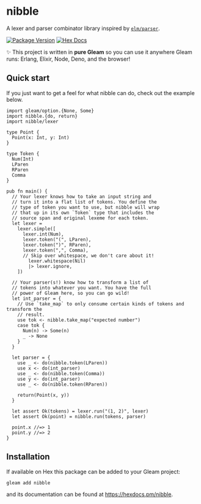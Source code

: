 # nibble

A lexer and parser combinator library inspired by [`elm/parser`](https://github.com/elm/parser).

[![Package Version](https://img.shields.io/hexpm/v/nibble)](https://hex.pm/packages/nibble)
[![Hex Docs](https://img.shields.io/badge/hex-docs-ffaff3)](https://hexdocs.pm/nibble/)

✨ This project is written in **pure Gleam** so you can use it anywhere Gleam
runs: Erlang, Elixir, Node, Deno, and the browser!

## Quick start

If you just want to get a feel for what nibble can do, check out the example
below.

```gleam
import gleam/option.{None, Some}
import nibble.{do, return}
import nibble/lexer

type Point {
  Point(x: Int, y: Int)
}

type Token {
  Num(Int)
  LParen
  RParen
  Comma
}

pub fn main() {
  // Your lexer knows how to take an input string and
  // turn it into a flat list of tokens. You define the
  // type of token you want to use, but nibble will wrap
  // that up in its own `Token` type that includes the
  // source span and original lexeme for each token.
  let lexer =
    lexer.simple([
      lexer.int(Num),
      lexer.token("(", LParen),
      lexer.token(")", RParen),
      lexer.token(",", Comma),
      // Skip over whitespace, we don't care about it!
        lexer.whitespace(Nil)
        |> lexer.ignore,
    ])

  // Your parser(s!) know how to transform a list of
  // tokens into whatever you want. You have the full
  // power of Gleam here, so you can go wild!
  let int_parser = {
    // Use `take_map` to only consume certain kinds of tokens and transform the
    // result.
    use tok <- nibble.take_map("expected number")
    case tok {
      Num(n) -> Some(n)
      _ -> None
    }
  }

  let parser = {
    use _ <- do(nibble.token(LParen))
    use x <- do(int_parser)
    use _ <- do(nibble.token(Comma))
    use y <- do(int_parser)
    use _ <- do(nibble.token(RParen))

    return(Point(x, y))
  }

  let assert Ok(tokens) = lexer.run("(1, 2)", lexer)
  let assert Ok(point) = nibble.run(tokens, parser)

  point.x //=> 1
  point.y //=> 2
}

```

## Installation

If available on Hex this package can be added to your Gleam project:

```sh
gleam add nibble
```

and its documentation can be found at <https://hexdocs.pm/nibble>.
